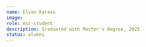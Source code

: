 ```yaml
---
name: Elvan Karasu
image: 
role: msc-student
description: Graduated with Master's Degree, 2025
status: alumni
---
```

